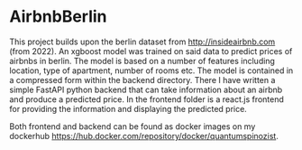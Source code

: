 # AirbnbBerlin

This project builds upon the berlin dataset from http://insideairbnb.com (from 2022). An xgboost model was trained on said data to predict prices of
airbnbs in berlin. The model is based on a number of features including location, type of apartment, number of rooms etc. The model is contained in a compressed
form within the backend directory. There I have written a simple FastAPI python backend that can take information about an airbnb and produce a predicted price.
In the frontend folder is a react.js frontend for providing the information and displaying the predicted price.

Both frontend and backend can be found as docker images on my dockerhub https://hub.docker.com/repository/docker/quantumspinozist.

 
